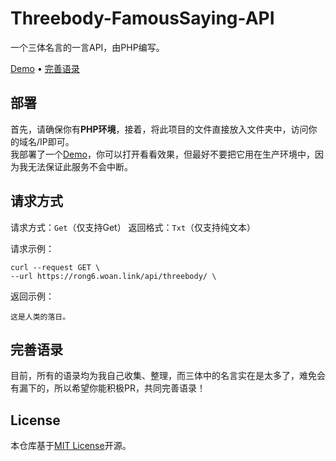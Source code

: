# Threebody-FamousSaying-API
一个三体名言的一言API，由PHP编写。      
              
[Demo](https://rong6.woan.link/api/threebody) • [完善语录](#1)              

## 部署
首先，请确保你有**PHP环境**，接着，将此项目的文件直接放入文件夹中，访问你的域名/IP即可。   
我部署了一个[Demo](https://rong6.woan.link/api/threebody)，你可以打开看看效果，但最好不要把它用在生产环境中，因为我无法保证此服务不会中断。
   
## 请求方式
请求方式：```Get```（仅支持Get）
返回格式：```Txt```（仅支持纯文本）

请求示例：
``` curl
curl --request GET \
--url https://rong6.woan.link/api/threebody/ \
```

返回示例：
``` 
这是人类的落日。
```

## 完善语录 
<a name="1"></a>
目前，所有的语录均为我自己收集、整理，而三体中的名言实在是太多了，难免会有漏下的，所以希望你能积极PR，共同完善语录！

## License
本仓库基于[MIT License](https://github.com/rong6/Threebody-Saying-API/blob/main/LICENSE)开源。
